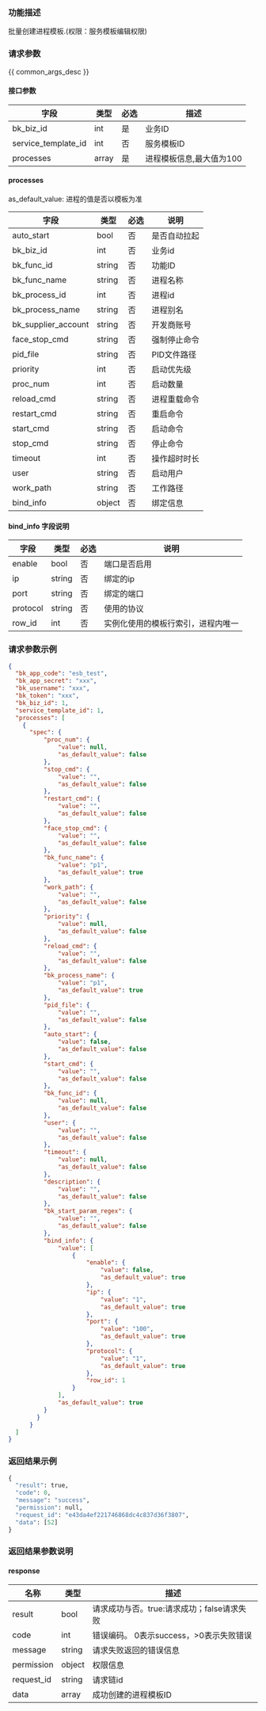 ### 功能描述

批量创建进程模板.(权限：服务模板编辑权限)

### 请求参数

{{ common_args_desc }}

#### 接口参数

| 字段                 |  类型      | 必选	   |  描述                 |
|----------------------|------------|--------|-----------------------|
| bk_biz_id  | int     |是     | 业务ID       |
| service_template_id            | int  | 否   | 服务模板ID |
| processes         | array  | 是   | 进程模板信息,最大值为100 |


#### processes 
as_default_value: 进程的值是否以模板为准

| 字段|类型|必选|说明|
|---|---|---|---|
|auto_start|bool|否|是否自动拉起|
|bk_biz_id|int|否|业务id|
|bk_func_id|string|否|功能ID|
|bk_func_name|string|否|进程名称|
|bk_process_id|int|否|进程id|
|bk_process_name|string|否|进程别名|_``_
|bk_supplier_account|string|否|开发商账号|
|face_stop_cmd|string|否|强制停止命令|
|pid_file|string|否|PID文件路径|
|priority|int|否|启动优先级|
|proc_num|int|否|启动数量|
|reload_cmd|string|否|进程重载命令|
|restart_cmd|string|否|重启命令|
|start_cmd|string|否|启动命令|
|stop_cmd|string|否|停止命令|
|timeout|int|否|操作超时时长|
|user|string|否|启动用户|
|work_path|string|否|工作路径|
|bind_info|object|否|绑定信息|

#### bind_info 字段说明
| 字段|类型|必选|说明|
|---|---|---|---|
|enable|bool|否|端口是否启用|
|ip|string|否|绑定的ip|
|port|string|否|绑定的端口|
|protocol|string|否|使用的协议|
|row_id|int|否|实例化使用的模板行索引，进程内唯一|

### 请求参数示例

```json
{ 
  "bk_app_code": "esb_test",
  "bk_app_secret": "xxx",
  "bk_username": "xxx",
  "bk_token": "xxx",
  "bk_biz_id": 1,
  "service_template_id": 1,
  "processes": [
    {
      "spec": {
          "proc_num": {
              "value": null,
              "as_default_value": false
          },
          "stop_cmd": {
              "value": "",
              "as_default_value": false
          },
          "restart_cmd": {
              "value": "",
              "as_default_value": false
          },
          "face_stop_cmd": {
              "value": "",
              "as_default_value": false
          },
          "bk_func_name": {
              "value": "p1",
              "as_default_value": true
          },
          "work_path": {
              "value": "",
              "as_default_value": false
          },
          "priority": {
              "value": null,
              "as_default_value": false
          },
          "reload_cmd": {
              "value": "",
              "as_default_value": false
          },
          "bk_process_name": {
              "value": "p1",
              "as_default_value": true
          },
          "pid_file": {
              "value": "",
              "as_default_value": false
          },
          "auto_start": {
              "value": false,
              "as_default_value": false
          },
          "start_cmd": {
              "value": "",
              "as_default_value": false
          },
          "bk_func_id": {
              "value": null,
              "as_default_value": false
          },
          "user": {
              "value": "",
              "as_default_value": false
          },
          "timeout": {
              "value": null,
              "as_default_value": false
          },
          "description": {
              "value": "",
              "as_default_value": false
          },
          "bk_start_param_regex": {
              "value": "",
              "as_default_value": false
          },
          "bind_info": {
              "value": [
                  {
                      "enable": {
                          "value": false,
                          "as_default_value": true
                      },
                      "ip": {
                          "value": "1",
                          "as_default_value": true
                      },
                      "port": {
                          "value": "100",
                          "as_default_value": true
                      },
                      "protocol": {
                          "value": "1",
                          "as_default_value": true
                      },
                      "row_id": 1
                  }
              ],
              "as_default_value": true
          }
        }
      }
  ]
}
```

### 返回结果示例

```python
{
  "result": true,
  "code": 0,
  "message": "success",
  "permission": null,
  "request_id": "e43da4ef221746868dc4c837d36f3807",
  "data": [52]
}
```

### 返回结果参数说明

#### response

| 名称  | 类型  | 描述 |
|---|---|---|
| result | bool | 请求成功与否。true:请求成功；false请求失败 |
| code | int | 错误编码。 0表示success，>0表示失败错误 |
| message | string | 请求失败返回的错误信息 |
| permission    | object | 权限信息    |
| request_id    | string | 请求链id    |
| data | array | 成功创建的进程模板ID |
